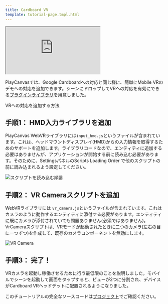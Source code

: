 ```yaml
---
title: Cardboard VR
template: tutorial-page.tmpl.html
---
```


<iframe allowfullscreen="true" webkitallowfullscreen="true" mozallowfullscreen="true" src="https://playcanv.as/p/ItQwDzOa" ></iframe>

PlayCanvasでは、Google Cardboardへの対応と同じ様に、簡単にMobile VRのデモへの対応を追加できます。シーンにドロップしてVRへの対応を有効にできる[プラグインライブラリ][1]を用意しました。

VRへの対応を追加する方法

## 手順1： HMD入力ライブラリを追加

PlayCanvas WebVRライブラリには`input_hmd.js`というファイルが含まれています。これは、ヘッドマウントディスプレイ(HMD)からの入力情報を取得するためのサポートを追加します。ライブラリコードなので、エンティティに追加する必要はありませんが、アプリケーションが開始する前に読み込む必要があります。そのために、SettingsパネルのScripts Loading Order で他のスクリプトの前に読み込まれるよう設定してください。

![スクリプトを読み込む順番][2]

## 手順2： VR Cameraスクリプトを追加

WebVRライブラリには `vr_camera.js`というファイルが含まれています。これはカメラのように動作するエンティティに添付する必要があります。エンティティに既にカメラが添付されていても問題ありません(必須ではありません)。VrCameraスクリプトは、VRモードが起動されたときに二つのカメラ(左右の目に一つずつ)を作成して、既存のカメラコンポーネントを無効にします。

![VR Camera][3]

## 手順3： 完了！

VRカメラを起動し稼働させるために行う最低限のことを説明しました。モバイルでシーンを起動して画面をタップすると、ビューが2つに分割され、デバイスがCardboard VRヘッドデットに配置されるようになりました。

このチュートリアルの完全なソースコードは[プロジェクト][4]でご確認ください。

[1]: http://github.com/playcanvas/webvr
[2]: /images/tutorials/beginner/cardboard-vr/script_loading_order.jpg
[3]: /images/tutorials/beginner/cardboard-vr/script-component.jpg
[4]: https://playcanvas.com/project/406299


